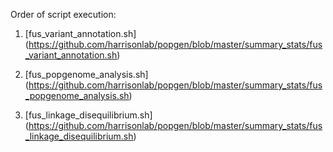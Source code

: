 Order of script execution:

1) [fus_variant_annotation.sh] (https://github.com/harrisonlab/popgen/blob/master/summary_stats/fus_variant_annotation.sh)

2) [fus_popgenome_analysis.sh] (https://github.com/harrisonlab/popgen/blob/master/summary_stats/fus_popgenome_analysis.sh)

3) [fus_linkage_disequilibrium.sh] (https://github.com/harrisonlab/popgen/blob/master/summary_stats/fus_linkage_disequilibrium.sh)
